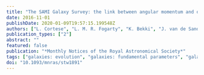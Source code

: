 ```yaml
---
title: "The SAMI Galaxy Survey: the link between angular momentum and optical morphology"
date: 2016-11-01
publishDate: 2020-01-09T19:57:15.199548Z
authors: ["L. Cortese", "L. M. R. Fogarty", "K. Bekki", "J. van de Sand e", "W. Couch", "B. Catinella", "M. Colless", "D. Obreschkow", "D. Taranu", "E. Tescari", "D. Barat", "J. Bland-Hawthorn", "J. Bloom", "J. J. Bryant", "M. Cluver", "S. M. Croom", "M. J. Drinkwater", "F. d'Eugenio", "I. S. Konstantopoulos", "A. Lopez-Sanchez", "S. Mahajan", "N. Scott", "C. Tonini", "O. I. Wong", "J. T. Allen", "S. Brough", "M. Goodwin", "A. W. Green", "I. -T. Ho", "L. S. Kelvin", "J. S. Lawrence", "N. P. F. Lorente", "A. M. Medling", "M. S. Owers", "S. Richards", "R. Sharp", "S. M. Sweet"]
publication_types: ["2"]
abstract: ""
featured: false
publication: "*Monthly Notices of the Royal Astronomical Society*"
tags: ["galaxies: evolution", "galaxies: fundamental parameters", "galaxies: kinematics and dynamics", "Astrophysics - Astrophysics of Galaxies"]
doi: "10.1093/mnras/stw1891"
---
```


